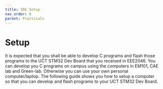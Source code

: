 ```yaml
---
title: IDE Setup
nav_order: 0
parent: Practicals
---
```


# Setup

It is expected that you shall be able to develop C programs and flash those programs to the UCT STM32 Dev Board that you received in EEE2046. You can develop you C programs on campus using the computers in EM101, CAE lab and Green-lab. Otherwise you can use your own personal computer/laptop. The following guide shows you how to setup a computer so that you can develop and flash programs to your UCT STM32 Dev Board.
